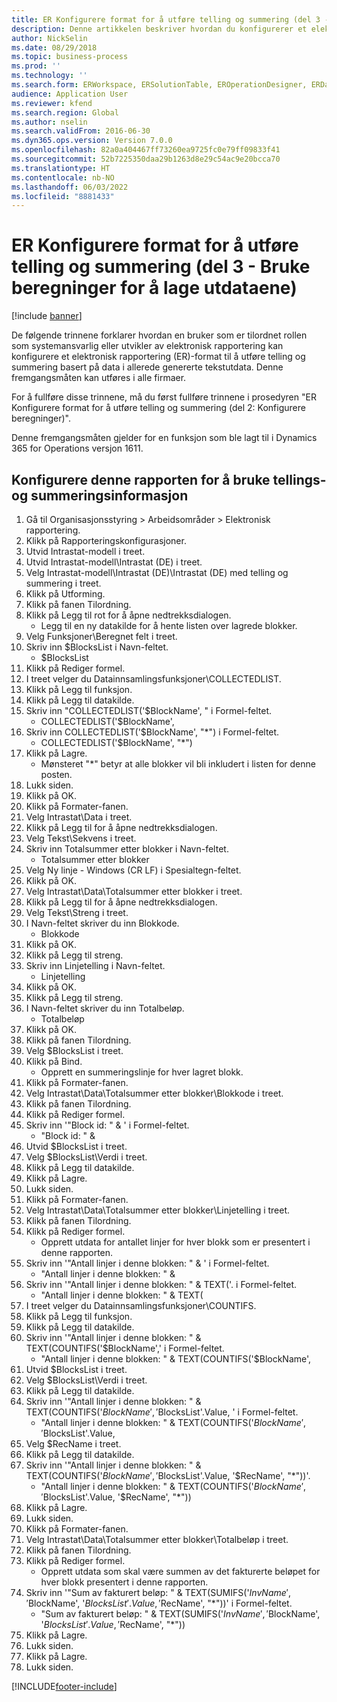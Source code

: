 ```yaml
---
title: ER Konfigurere format for å utføre telling og summering (del 3 - Bruke beregninger for å lage utdataene)
description: Denne artikkelen beskriver hvordan du konfigurerer et elektronisk rapporteringsformat som teller og summerer basert på data fra tekstutdataene som allerede er generert. (Del 3)
author: NickSelin
ms.date: 08/29/2018
ms.topic: business-process
ms.prod: ''
ms.technology: ''
ms.search.form: ERWorkspace, ERSolutionTable, EROperationDesigner, ERDataSourceAddDropDialog, ERExpressionDesignerFormula, ERComponentTypeDropDialog
audience: Application User
ms.reviewer: kfend
ms.search.region: Global
ms.author: nselin
ms.search.validFrom: 2016-06-30
ms.dyn365.ops.version: Version 7.0.0
ms.openlocfilehash: 82a0a404467ff73260ea9725fc0e79ff09833f41
ms.sourcegitcommit: 52b7225350daa29b1263d8e29c54ac9e20bcca70
ms.translationtype: HT
ms.contentlocale: nb-NO
ms.lasthandoff: 06/03/2022
ms.locfileid: "8881433"
---
```

# <a name="er-configure-format-to-do-counting-and-summing-part-3---use-computations-to-make-the-output"></a>ER Konfigurere format for å utføre telling og summering (del 3 - Bruke beregninger for å lage utdataene)

[!include [banner](../../includes/banner.md)]

De følgende trinnene forklarer hvordan en bruker som er tilordnet rollen som systemansvarlig eller utvikler av elektronisk rapportering kan konfigurere et elektronisk rapportering (ER)-format til å utføre telling og summering basert på data i allerede genererte tekstutdata. Denne fremgangsmåten kan utføres i alle firmaer.

For å fullføre disse trinnene, må du først fullføre trinnene i prosedyren "ER Konfigurere format for å utføre telling og summering (del 2: Konfigurere beregninger)".

Denne fremgangsmåten gjelder for en funksjon som ble lagt til i Dynamics 365 for Operations versjon 1611.


## <a name="configure-this-report-to-use-counting-and-summing-info"></a>Konfigurere denne rapporten for å bruke tellings- og summeringsinformasjon
1. Gå til Organisasjonsstyring > Arbeidsområder > Elektronisk rapportering.
2. Klikk på Rapporteringskonfigurasjoner.
3. Utvid Intrastat-modell i treet.
4. Utvid Intrastat-modell\Intrastat (DE) i treet.
5. Velg Intrastat-modell\Intrastat (DE)\Intrastat (DE) med telling og summering i treet.
6. Klikk på Utforming.
7. Klikk på fanen Tilordning.
8. Klikk på Legg til rot for å åpne nedtrekksdialogen.
    * Legg til en ny datakilde for å hente listen over lagrede blokker.  
9. Velg Funksjoner\Beregnet felt i treet.
10. Skriv inn $BlocksList i Navn-feltet.
    * $BlocksList  
11. Klikk på Rediger formel.
12. I treet velger du Datainnsamlingsfunksjoner\COLLECTEDLIST.
13. Klikk på Legg til funksjon.
14. Klikk på Legg til datakilde.
15. Skriv inn "COLLECTEDLIST('$BlockName', " i Formel-feltet.
    * COLLECTEDLIST('$BlockName',  
16. Skriv inn COLLECTEDLIST('$BlockName', "*") i Formel-feltet.
    * COLLECTEDLIST('$BlockName', "*")  
17. Klikk på Lagre.
    * Mønsteret "*" betyr at alle blokker vil bli inkludert i listen for denne posten.  
18. Lukk siden.
19. Klikk på OK.
20. Klikk på Formater-fanen.
21. Velg Intrastat\Data i treet.
22. Klikk på Legg til for å åpne nedtrekksdialogen.
23. Velg Tekst\Sekvens i treet.
24. Skriv inn Totalsummer etter blokker i Navn-feltet.
    * Totalsummer etter blokker  
25. Velg Ny linje - Windows (CR LF) i Spesialtegn-feltet.
26. Klikk på OK.
27. Velg Intrastat\Data\Totalsummer etter blokker i treet.
28. Klikk på Legg til for å åpne nedtrekksdialogen.
29. Velg Tekst\Streng i treet.
30. I Navn-feltet skriver du inn Blokkode.
    * Blokkode  
31. Klikk på OK.
32. Klikk på Legg til streng.
33. Skriv inn Linjetelling i Navn-feltet.
    * Linjetelling  
34. Klikk på OK.
35. Klikk på Legg til streng.
36. I Navn-feltet skriver du inn Totalbeløp.
    * Totalbeløp  
37. Klikk på OK.
38. Klikk på fanen Tilordning.
39. Velg $BlocksList i treet.
40. Klikk på Bind.
    * Opprett en summeringslinje for hver lagret blokk.  
41. Klikk på Formater-fanen.
42. Velg Intrastat\Data\Totalsummer etter blokker\Blokkode i treet.
43. Klikk på fanen Tilordning.
44. Klikk på Rediger formel.
45. Skriv inn '"Block id: " & ' i Formel-feltet.
    * "Block id: " &  
46. Utvid $BlocksList i treet.
47. Velg $BlocksList\Verdi i treet.
48. Klikk på Legg til datakilde.
49. Klikk på Lagre.
50. Lukk siden.
51. Klikk på Formater-fanen.
52. Velg Intrastat\Data\Totalsummer etter blokker\Linjetelling i treet.
53. Klikk på fanen Tilordning.
54. Klikk på Rediger formel.
    * Opprett utdata for antallet linjer for hver blokk som er presentert i denne rapporten.  
55. Skriv inn '"Antall linjer i denne blokken: " & ' i Formel-feltet.
    * "Antall linjer i denne blokken: " &  
56. Skriv inn '"Antall linjer i denne blokken: " & TEXT('. i Formel-feltet.
    * "Antall linjer i denne blokken: " & TEXT(   
57. I treet velger du Datainnsamlingsfunksjoner\COUNTIFS.
58. Klikk på Legg til funksjon.
59. Klikk på Legg til datakilde.
60. Skriv inn '"Antall linjer i denne blokken: " & TEXT(COUNTIFS('$BlockName',' i Formel-feltet.
    * "Antall linjer i denne blokken: " & TEXT(COUNTIFS('$BlockName',  
61. Utvid $BlocksList i treet.
62. Velg $BlocksList\Verdi i treet.
63. Klikk på Legg til datakilde.
64. Skriv inn '"Antall linjer i denne blokken: " & TEXT(COUNTIFS('$BlockName', '$BlocksList'.Value, ' i Formel-feltet.
    * "Antall linjer i denne blokken: " & TEXT(COUNTIFS('$BlockName', '$BlocksList'.Value,  
65. Velg $RecName i treet.
66. Klikk på Legg til datakilde.
67. Skriv inn '"Antall linjer i denne blokken: " & TEXT(COUNTIFS('$BlockName', '$BlocksList'.Value, '$RecName', "*"))'.
    * "Antall linjer i denne blokken: " & TEXT(COUNTIFS('$BlockName', '$BlocksList'.Value, '$RecName', "*"))  
68. Klikk på Lagre.
69. Lukk siden.
70. Klikk på Formater-fanen.
71. Velg Intrastat\Data\Totalsummer etter blokker\Totalbeløp i treet.
72. Klikk på fanen Tilordning.
73. Klikk på Rediger formel.
    * Opprett utdata som skal være summen av det fakturerte beløpet for hver blokk presentert i denne rapporten.  
74. Skriv inn '"Sum av fakturert beløp: " & TEXT(SUMIFS('$InvName', '$BlockName', '$BlocksList'.Value, '$RecName', "*"))' i Formel-feltet.
    * "Sum av fakturert beløp: " & TEXT(SUMIFS('$InvName', '$BlockName', '$BlocksList'.Value, '$RecName', "*"))  
75. Klikk på Lagre.
76. Lukk siden.
77. Klikk på Lagre.
78. Lukk siden.



[!INCLUDE[footer-include](../../../../includes/footer-banner.md)]